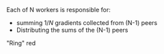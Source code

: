 Each of N workers is responsible for:
- summing $1/N$ gradients collected from (N-1) peers
- Distributing the sums of the (N-1) peers

"Ring" red